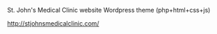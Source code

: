 St. John's Medical Clinic website Wordpress theme (php+html+css+js)      

http://stjohnsmedicalclinic.com/
